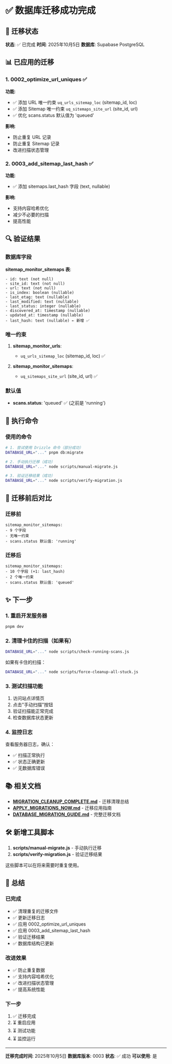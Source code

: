 # ✅ 数据库迁移成功完成

## 🎉 迁移状态

**状态**: ✅ 已完成
**时间**: 2025年10月5日
**数据库**: Supabase PostgreSQL

## 📊 已应用的迁移

### 1. 0002_optimize_url_uniques ✅

**功能**:
- ✅ 添加 URL 唯一约束 `uq_urls_sitemap_loc` (sitemap_id, loc)
- ✅ 添加 Sitemap 唯一约束 `uq_sitemaps_site_url` (site_id, url)
- ✅ 优化 scans.status 默认值为 'queued'

**影响**:
- 防止重复 URL 记录
- 防止重复 Sitemap 记录
- 改进扫描状态管理

### 2. 0003_add_sitemap_last_hash ✅

**功能**:
- ✅ 添加 sitemaps.last_hash 字段 (text, nullable)

**影响**:
- 支持内容哈希优化
- 减少不必要的扫描
- 提高性能

## 🔍 验证结果

### 数据库字段

**sitemap_monitor_sitemaps 表**:
```
- id: text (not null)
- site_id: text (not null)
- url: text (not null)
- is_index: boolean (nullable)
- last_etag: text (nullable)
- last_modified: text (nullable)
- last_status: integer (nullable)
- discovered_at: timestamp (nullable)
- updated_at: timestamp (nullable)
- last_hash: text (nullable) ← 新增 ✅
```

### 唯一约束

1. **sitemap_monitor_urls**:
   - `uq_urls_sitemap_loc` (sitemap_id, loc) ✅

2. **sitemap_monitor_sitemaps**:
   - `uq_sitemaps_site_url` (site_id, url) ✅

### 默认值

- **scans.status**: 'queued' ✅ (之前是 'running')

## 📝 执行命令

### 使用的命令

```bash
# 1. 尝试使用 Drizzle 命令（部分成功）
DATABASE_URL="..." pnpm db:migrate

# 2. 手动执行迁移（成功）
DATABASE_URL="..." node scripts/manual-migrate.js

# 3. 验证迁移结果（成功）
DATABASE_URL="..." node scripts/verify-migration.js
```

## 🎯 迁移前后对比

### 迁移前

```
sitemap_monitor_sitemaps:
- 9 个字段
- 无唯一约束
- scans.status 默认值: 'running'
```

### 迁移后

```
sitemap_monitor_sitemaps:
- 10 个字段 (+1: last_hash)
- 2 个唯一约束
- scans.status 默认值: 'queued'
```

## ✨ 下一步

### 1. 重启开发服务器

```bash
pnpm dev
```

### 2. 清理卡住的扫描（如果有）

```bash
DATABASE_URL="..." node scripts/check-running-scans.js
```

如果有卡住的扫描：

```bash
DATABASE_URL="..." node scripts/force-cleanup-all-stuck.js
```

### 3. 测试扫描功能

1. 访问站点详情页
2. 点击"手动扫描"按钮
3. 验证扫描能正常完成
4. 检查数据库状态更新

### 4. 监控日志

查看服务器日志，确认：
- ✅ 扫描正常执行
- ✅ 状态正确更新
- ✅ 无数据库错误

## 📚 相关文档

- **[MIGRATION_CLEANUP_COMPLETE.md](MIGRATION_CLEANUP_COMPLETE.md)** - 迁移清理总结
- **[APPLY_MIGRATIONS_NOW.md](APPLY_MIGRATIONS_NOW.md)** - 迁移应用指南
- **[DATABASE_MIGRATION_GUIDE.md](DATABASE_MIGRATION_GUIDE.md)** - 完整迁移文档

## 🛠️ 新增工具脚本

1. **scripts/manual-migrate.js** - 手动执行迁移
2. **scripts/verify-migration.js** - 验证迁移结果

这些脚本可以在将来需要时重复使用。

## 🎊 总结

### 已完成

- ✅ 清理重复的迁移文件
- ✅ 更新迁移日志
- ✅ 应用 0002_optimize_url_uniques
- ✅ 应用 0003_add_sitemap_last_hash
- ✅ 验证迁移结果
- ✅ 数据库结构已更新

### 改进效果

- ✅ 防止重复数据
- ✅ 支持内容哈希优化
- ✅ 改进扫描状态管理
- ✅ 提高系统性能

### 下一步

1. ✅ 迁移完成
2. ⏳ 重启应用
3. ⏳ 测试功能
4. ⏳ 监控运行

---

**迁移完成时间**: 2025年10月5日
**数据库版本**: 0003
**状态**: ✅ 成功
**可以使用**: 是
